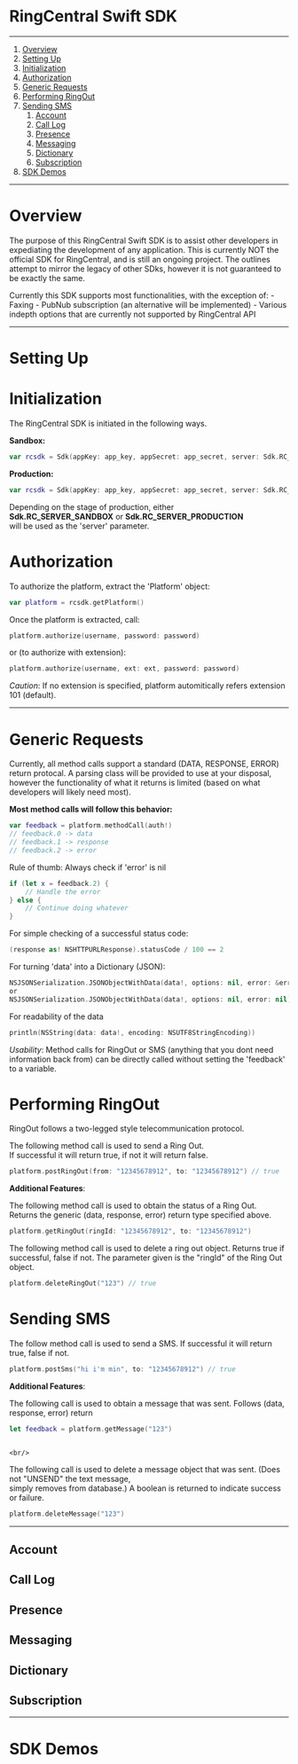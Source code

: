 RingCentral Swift SDK
=====================

***

1. [Overview](#overview)
2. [Setting Up](#setting-up)
3. [Initialization](#initialization)
4. [Authorization](#authorization)
5. [Generic Requests](#generic-requests)
6. [Performing RingOut](#performing-ringout)
7. [Sending SMS](#sending-sms)
    1. [Account](#account)
    2. [Call Log](#call-log)
    3. [Presence](#presence)
    4. [Messaging](#messaging)
    5. [Dictionary](#dictionary)
    6. [Subscription](#subscription)
8. [SDK Demos](#sdk-demos)


***

# Overview

The purpose of this RingCentral Swift SDK is to assist other developers in expediating the
development of any application. This is currently NOT the official SDK for RingCentral,
and is still an ongoing project. The outlines attempt to mirror the legacy of other SDks,
however it is not guaranteed to be exactly the same.

Currently this SDK supports most functionalities, with the exception of:
    - Faxing
    - PubNub subscription (an alternative will be implemented)
    - Various indepth options that are currently not supported by RingCentral API

***

# Setting Up

# Initialization

The RingCentral SDK is initiated in the following ways.

**Sandbox:**
```swift
var rcsdk = Sdk(appKey: app_key, appSecret: app_secret, server: Sdk.RC_SERVER_SANDBOX)
```

**Production:**
```swift
var rcsdk = Sdk(appKey: app_key, appSecret: app_secret, server: Sdk.RC_SERVER_PRODUCTION)
```

Depending on the stage of production, either                                        
**Sdk.RC_SERVER_SANDBOX** or **Sdk.RC_SERVER_PRODUCTION**                                   
will be used as the 'server' parameter.

# Authorization

To authorize the platform, extract the 'Platform' object:

```swift
var platform = rcsdk.getPlatform()
```

Once the platform is extracted, call:

```swift
platform.authorize(username, password: password)
```
or (to authorize with extension):
```swift
platform.authorize(username, ext: ext, password: password)
```
*Caution*: If no extension is specified, platform automitically refers extension 101 (default).
***

# Generic Requests

Currently, all method calls support a standard (DATA, RESPONSE, ERROR) return protocal.
A parsing class will be provided to use at your disposal, however the functionality of
what it returns is limited (based on what developers will likely need most).

**Most method calls will follow this behavior:**
```swift
var feedback = platform.methodCall(auth!)
// feedback.0 -> data
// feedback.1 -> response
// feedback.2 -> error

```


Rule of thumb: Always check if 'error' is nil
```swift
if (let x = feedback.2) {
    // Handle the error
} else {
    // Continue doing whatever
}
```

For simple checking of a successful status code:
```swift
(response as! NSHTTPURLResponse).statusCode / 100 == 2
```

For turning 'data' into a Dictionary (JSON):
```swift
NSJSONSerialization.JSONObjectWithData(data!, options: nil, error: &errors) as! NSDictionary
or 
NSJSONSerialization.JSONObjectWithData(data!, options: nil, error: nil) as! NSDictionary
```

For readability of the data
```swift
println(NSString(data: data!, encoding: NSUTF8StringEncoding))
```
*Usability*: Method calls for RingOut or SMS (anything that you dont need information back from)
can be directly called without setting the 'feedback' to a variable.

# Performing RingOut

RingOut follows a two-legged style telecommunication protocol.                  
                                                                                
The following method call is used to send a Ring Out.                           
If successful it will return true, if not it will return false.
```swift
platform.postRingOut(from: "12345678912", to: "12345678912") // true
```

**Additional Features**:
                                                                                
The following method call is used to obtain the status of a Ring Out.           
Returns the generic (data, response, error) return type specified above.        
```swift
platform.getRingOut(ringId: "12345678912", to: "12345678912")
```
                                                                                
The following method call is used to delete a ring out object.
Returns true if successful, false if not.
The parameter given is the "ringId" of the Ring Out object.
```swift
platform.deleteRingOut("123") // true
```

# Sending SMS

The follow method call is used to send a SMS.
If successful it will return true, false if not.
```swift
platform.postSms("hi i'm min", to: "12345678912") // true
```

**Additional Features**:

The following call is used to obtain a message that was sent.
Follows (data, response, error) return
```swift
let feedback = platform.getMessage("123")
```
                                                                                        <br/>
The following call is used to delete a message object that was sent.
(Does not "UNSEND" the text message,<br/> simply removes from database.)
A boolean is returned to indicate success or failure.
```swift
platform.deleteMessage("123")
```

***

## Account

## Call Log

## Presence

## Messaging

## Dictionary

## Subscription

***

# SDK Demos